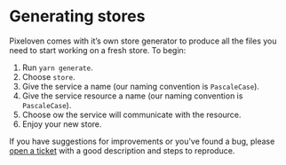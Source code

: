 # Generating stores

Pixeloven comes with it’s own store generator to produce all the files you need to start working on a fresh store. To begin:

1. Run `yarn generate`.
2. Choose `store`.
3. Give the service a name (our naming convention is `PascaleCase`).
4. Give the service resource a name (our naming convention is `PascaleCase`).
5. Choose ow the service will communicate with the resource.
10. Enjoy your new store.

If you have suggestions for improvements or you've found a bug, please [open a ticket](https://github.com/pixeloven/pixeloven/issues/new/choose) with a good description and steps to reproduce.
